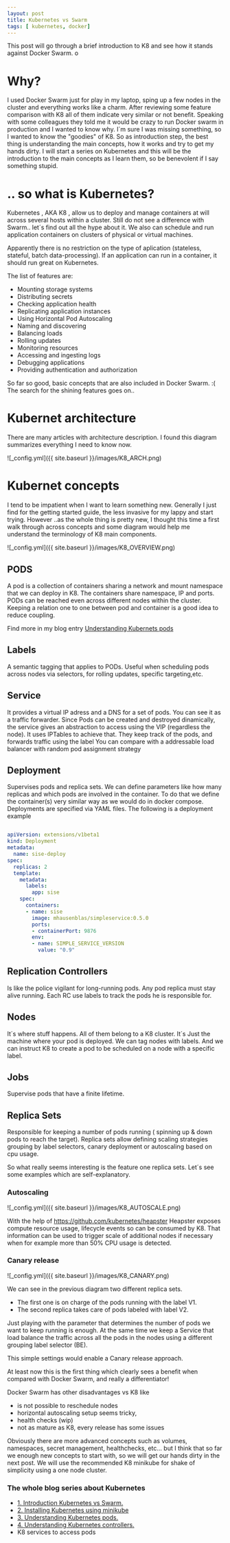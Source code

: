 ```yaml
---
layout: post
title: Kubernetes vs Swarm
tags: [ kubernetes, docker]
---
```


This post will go through a brief introduction to K8 and see how it stands against Docker Swarm.  o

#  Why?

I used Docker Swarm just for play in my laptop, sping up a few nodes in the cluster and everything works like a charm.
After reviewing some feature comparison with K8 all of them  indicate very similar or not benefit.
 Speaking with some colleagues they told me it would be crazy to run Docker swarm in production and I wanted to know why.
I´m sure I was missing something, so I wanted to know the "goodies" of K8. So as introduction step, the best thing is understanding the main concepts, how it works and try to get my hands dirty. I will start a series on Kubernetes and this will be the introduction to the main concepts as I learn them, so be benevolent if I say something stupid.

# .. so what is Kubernetes?

Kubernetes , AKA K8 , allow us to deploy and manage containers at will across several hosts within a cluster. Still do not see a difference with Swarm.. let´s find out all the hype about it. We also can schedule and run application containers on clusters of physical or virtual machines.

Apparently there is no restriction on the type of aplication (stateless, stateful, batch  data-processing). If an application can run in a container, it should run great on Kubernetes.

The list of features are:

+ Mounting storage systems
+ Distributing secrets
+ Checking application health
+ Replicating application instances
+ Using Horizontal Pod Autoscaling
+ Naming and discovering
+ Balancing loads
+ Rolling updates
+ Monitoring resources
+ Accessing and ingesting logs
+ Debugging applications
+ Providing authentication and authorization

So far so good, basic concepts that are also included in Docker Swarm. :(
The search for the shining features goes on..

# Kubernet architecture

There are many articles with architecture description. I found this diagram summarizes everything I need to know now.

![_config.yml]({{ site.baseurl }}/images/K8_ARCH.png)

# Kubernet concepts

I tend to be impatient when I want to learn something new. Generally I just find for the getting started guide, the less invasive for my lappy and start trying. However ..as the whole thing is pretty new, I thought this time a first walk through across concepts and some diagram  would help me understand the terminology of K8 main components.

![_config.yml]({{ site.baseurl }}/images/K8_OVERVIEW.png)

## PODS
A pod is a collection of containers sharing a network and mount namespace that we can deploy in K8.
The containers share namespace, IP and ports. PODs can be reached even across different nodes within the cluster.
Keeping a relation one to one between pod and container is a good idea to reduce coupling.

Find more in my blog entry [Understanding Kubernets pods][3]

## Labels
A semantic tagging that applies to PODs. Useful when scheduling pods across nodes via selectors, for rolling updates, specific targeting,etc.

## Service
It provides a virtual IP adress and a DNS for a set of pods.
You can see it as a traffic forwarder.  Since Pods can be created and destroyed dinamically, the service gives an abstraction to access using the VIP (regardless the node).
It uses IPTables  to achieve that. They keep track of the pods, and forwards traffic using the label
You can compare with a addressable load balancer with random pod assignment strategy

## Deployment
Supervises pods and replica sets. We can define parameters like how many replicas and which pods are involved in the container. To do that we define the container(s) very similar way as we would do in docker compose. Deployments are specified via YAML files.
The following is a deployment example

```yaml

apiVersion: extensions/v1beta1
kind: Deployment
metadata:
  name: sise-deploy
spec:
  replicas: 2
  template:
    metadata:
      labels:
        app: sise
    spec:
      containers:
      - name: sise
        image: mhausenblas/simpleservice:0.5.0
        ports:
        - containerPort: 9876
        env:
        - name: SIMPLE_SERVICE_VERSION
          value: "0.9"
```

## Replication Controllers
Is like the police vigilant for long-running pods. Any pod replica must stay alive running.
Each RC use labels to track the pods he is responsible for.

## Nodes
It´s where stuff happens. All of them belong to a K8 cluster. It´s Just the machine where your pod is deployed.
We can tag nodes with labels. And we can instruct K8 to create a pod to be scheduled on a node with a specific label.

## Jobs
Supervise pods that have a finite lifetime.

## Replica Sets
Responsible for keeping a number of pods running ( spinning up & down pods to reach the target).
Replica sets allow defining scaling strategies grouping by label selectors, canary deployment or autoscaling based on cpu usage.

So what really seems interesting is the feature one replica sets. Let´s see some examples which are self-explanatory.

### Autoscaling
![_config.yml]({{ site.baseurl }}/images/K8_AUTOSCALE.png)

With the help of https://github.com/kubernetes/heapster
Heapster exposes compute resource usage, lifecycle events so can be consumed by K8.
That information can be used to trigger scale of additional nodes if necessary when for example more than 50% CPU usage is detected.

### Canary release

![_config.yml]({{ site.baseurl }}/images/K8_CANARY.png)

We can see in the previous diagram  two different replica sets.
+ The first one is on charge of the pods running with the label V1.
+ The second replica takes care of pods labeled with label V2.

Just playing with the parameter that determines the number of pods we want to keep running is enough.
At the same time we keep a Service that load balance the traffic across all the pods in the nodes using a different grouping label selector (BE).

This simple settings would  enable a Canary release approach.

At least now this is the first thing which clearly sees a benefit when compared with Docker Swarm, and really a differentiator!

Docker Swarm has other disadvantages vs K8 like
+ is not possible to reschedule nodes
+ horizontal autoscaling setup seems tricky,
+ health checks (wip)
+ not as mature as K8, every release has some issues

Obviously there are more advanced concepts such as volumes, namespaces, secret management, healthchecks, etc... but I think that so far we enough new concepts to start with, so we will get our hands dirty in the next post. We will use the recommended K8 minikube for shake of simplicity using a one node cluster.

### The whole blog series about Kubernetes

+ [1. Introduction Kubernetes vs Swarm.][1]
+ [2. Installing Kubernetes using minikube][2]
+ [3. Understanding Kubernetes pods.][3]
+ [4. Understanding Kubernetes controllers.][4]
+ K8 services to access pods

[1]: https://mfarache.github.io/mfarache/Introduction-Kubernetes-compared-Swarm/
[2]:https://mfarache.github.io/mfarache/Installing-Kubernetes-using-Minikube/
[3]:https://mfarache.github.io/mfarache/Understanding-Kubernetes-Pods/
[4]:https://mfarache.github.io/mfarache/Understanding-Kubernetes-Controllers/
